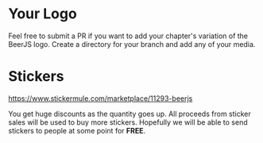 # Your Logo

Feel free to submit a PR if you want to add your chapter's variation of the BeerJS logo.  Create a directory for your branch and add any of your media.

# Stickers

https://www.stickermule.com/marketplace/11293-beerjs

You get huge discounts as the quantity goes up.  All proceeds from sticker sales will be used to buy more stickers.  Hopefully we will be able to send stickers to people at some point for **FREE**.
